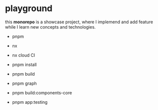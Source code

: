 # playground

this **monorepo** is a showcase project, where I implemend and add feature while I learn new concepts and technologies.

- pnpm
- nx
- nx cloud CI

- pnpm install
- pnpm build
- pnpm graph
- pnpm build:components-core
- pnpm app:testing